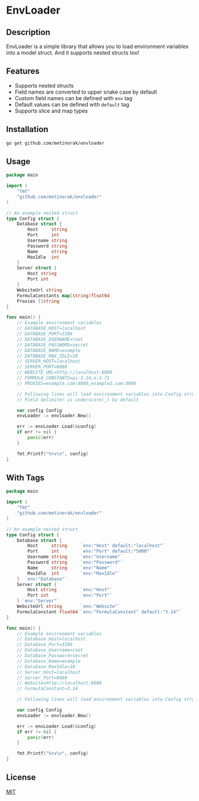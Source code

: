 # EnvLoader
## Description
EnvLoader is a simple library that allows you to load environment variables into a model struct. And it supports nested structs too!

## Features
- Supports nested structs
- Field names are converted to upper snake case by default
- Custom field names can be defined with `env` tag
- Default values can be defined with `default` tag
- Supports slice and map types

## Installation
```bash
go get github.com/metinorak/envloader
```

## Usage
```go
package main

import (
    "fmt"
    "github.com/metinorak/envloader"
)

// An example nested struct
type Config struct {
    Database struct {
        Host     string
        Port     int    
        Username string 
        Password string 
        Name     string
        MaxIdle  int
    }
    Server struct {
        Host string 
        Port int    
    }
    WebsiteUrl string
    FormulaConstants map[string]float64
    Proxies []string
}

func main() {
    // Example environment variables
    // DATABASE_HOST=localhost
    // DATABASE_PORT=3306
    // DATABASE_USERNAME=root
    // DATABASE_PASSWORD=secret
    // DATABASE_NAME=example
    // DATABASE_MAX_IDLE=10
    // SERVER_HOST=localhost
    // SERVER_PORT=8080
    // WEBSITE_URL=http://localhost:8080
    // FORMULA_CONSTANTS=pi:3.14,e:2.71
    // PROXIES=example.com:8080,example2.com:8080

    // Following lines will load environment variables into Config struct
    // Field delimiter is underscore(_) by default

    var config Config
    envLoader := envloader.New()

    err := envLoader.Load(&config)
    if err != nil {
        panic(err)
    }

    fmt.Printf("%+v\n", config)
}
```

## With Tags
```go
package main

import (
    "fmt"
    "github.com/metinorak/envloader"
)

// An example nested struct
type Config struct {
    Database struct {
        Host     string     `env:"Host" default:"localhost"`
        Port     int        `env:"Port" default:"5000"`
        Username string     `env:"Username"`
        Password string     `env:"Password"`
        Name     string     `env:"Name"`
        MaxIdle  int        `env:"MaxIdle"`
    }  `env:"Database"`
    Server struct {
        Host string         `env:"Host"`
        Port int            `env:"Port"`
    } `env:"Server"`
    WebsiteUrl string       `env:"Website"`
    FormulaConstant float64 `env:"FormulaConstant" default:"3.14"`
}

func main() {
    // Example environment variables
    // Database_Host=localhost
    // Database_Port=3306
    // Database_Username=root
    // Database_Password=secret
    // Database_Name=example
    // Database_MaxIdle=10
    // Server_Host=localhost
    // Server_Port=8080
    // Website=http://localhost:8080
    // FormulaConstant=3.14

    // Following lines will load environment variables into Config struct

    var config Config
    envLoader := envloader.New()

    err := envLoader.Load(&config)
    if err != nil {
        panic(err)
    }

    fmt.Printf("%+v\n", config)
}
```

## License
[MIT](https://choosealicense.com/licenses/mit/)

